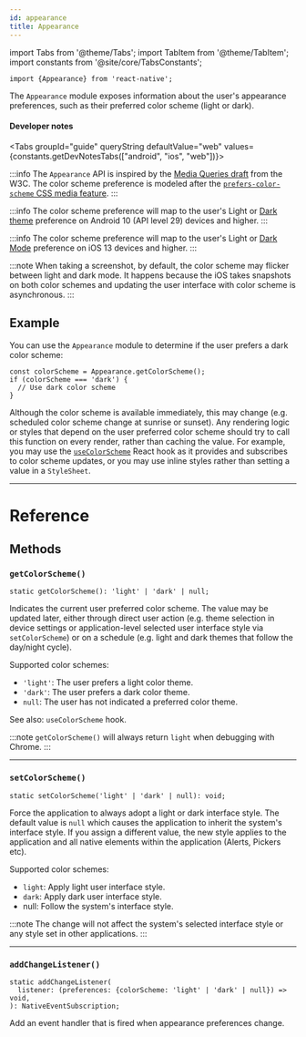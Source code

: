 ```yaml
---
id: appearance
title: Appearance
---
```


import Tabs from '@theme/Tabs'; import TabItem from '@theme/TabItem'; import constants from '@site/core/TabsConstants';

```tsx
import {Appearance} from 'react-native';
```

The `Appearance` module exposes information about the user's appearance preferences, such as their preferred color scheme (light or dark).

#### Developer notes

<Tabs groupId="guide" queryString defaultValue="web" values={constants.getDevNotesTabs(["android", "ios", "web"])}>

<TabItem value="web">

:::info
The `Appearance` API is inspired by the [Media Queries draft](https://drafts.csswg.org/mediaqueries-5/) from the W3C. The color scheme preference is modeled after the [`prefers-color-scheme` CSS media feature](https://developer.mozilla.org/en-US/docs/Web/CSS/@media/prefers-color-scheme).
:::

</TabItem>
<TabItem value="android">

:::info
The color scheme preference will map to the user's Light or [Dark theme](https://developer.android.com/guide/topics/ui/look-and-feel/darktheme) preference on Android 10 (API level 29) devices and higher.
:::

</TabItem>
<TabItem value="ios">

:::info
The color scheme preference will map to the user's Light or [Dark Mode](https://developer.apple.com/design/human-interface-guidelines/ios/visual-design/dark-mode/) preference on iOS 13 devices and higher.
:::

:::note
When taking a screenshot, by default, the color scheme may flicker between light and dark mode. It happens because the iOS takes snapshots on both color schemes and updating the user interface with color scheme is asynchronous.
:::

</TabItem>
</Tabs>

## Example

You can use the `Appearance` module to determine if the user prefers a dark color scheme:

```tsx
const colorScheme = Appearance.getColorScheme();
if (colorScheme === 'dark') {
  // Use dark color scheme
}
```

Although the color scheme is available immediately, this may change (e.g. scheduled color scheme change at sunrise or sunset). Any rendering logic or styles that depend on the user preferred color scheme should try to call this function on every render, rather than caching the value. For example, you may use the [`useColorScheme`](usecolorscheme) React hook as it provides and subscribes to color scheme updates, or you may use inline styles rather than setting a value in a `StyleSheet`.

---

# Reference

## Methods

### `getColorScheme()`

```tsx
static getColorScheme(): 'light' | 'dark' | null;
```

Indicates the current user preferred color scheme. The value may be updated later, either through direct user action (e.g. theme selection in device settings or application-level selected user interface style via `setColorScheme`) or on a schedule (e.g. light and dark themes that follow the day/night cycle).

Supported color schemes:

- `'light'`: The user prefers a light color theme.
- `'dark'`: The user prefers a dark color theme.
- `null`: The user has not indicated a preferred color theme.

See also: `useColorScheme` hook.

:::note
`getColorScheme()` will always return `light` when debugging with Chrome.
:::

---

### `setColorScheme()`

```tsx
static setColorScheme('light' | 'dark' | null): void;
```

Force the application to always adopt a light or dark interface style. The default value is `null` which causes the application to inherit the system's interface style. If you assign a different value, the new style applies to the application and all native elements within the application (Alerts, Pickers etc).

Supported color schemes:

- `light`: Apply light user interface style.
- `dark`: Apply dark user interface style.
- null: Follow the system's interface style.

:::note
The change will not affect the system's selected interface style or any style set in other applications.
:::

---

### `addChangeListener()`

```tsx
static addChangeListener(
  listener: (preferences: {colorScheme: 'light' | 'dark' | null}) => void,
): NativeEventSubscription;
```

Add an event handler that is fired when appearance preferences change.
